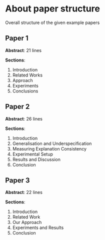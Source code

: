 # About paper structure

Overall structure of the given example papers

## Paper 1

**Abstract**: 21 lines

**Sections**:

1. Introduction
2. Related Works
3. Approach
4. Experiments
5. Conclusions

## Paper 2

**Abstract**: 26 lines

**Sections**:

1. Introduction
2. Generalisation and Underspecification
3. Measuring Explanation Consistency
4. Experimental Setup
5. Results and Discussion
6. Conclusion

## Paper 3

**Abstract**: 22 lines

**Sections**:

1. Introduction
2. Related Work
3. Our Approach
4. Experiments and Results
5. Conclusion
